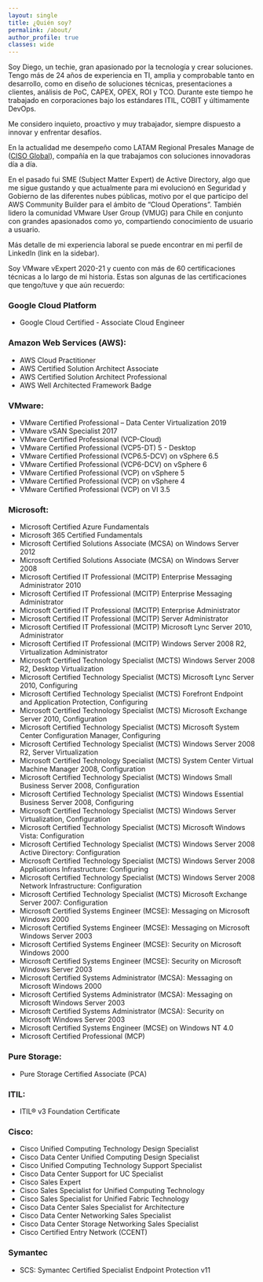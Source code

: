 ```yaml
---
layout: single
title: ¿Quién soy?
permalink: /about/
author_profile: true
classes: wide
---
```

Soy Diego, un techie, gran apasionado por la tecnología y crear soluciones. Tengo más de 24 años de experiencia en TI, amplia y comprobable tanto en desarrollo, como en diseño de soluciones técnicas, presentaciones a clientes, análisis de PoC, CAPEX, OPEX, ROI y TCO. Durante este tiempo he trabajado en corporaciones bajo los estándares ITIL, COBIT y últimamente DevOps.

Me considero inquieto, proactivo y muy trabajador, siempre dispuesto a innovar y enfrentar desafíos. 

En la actualidad me desempeño como LATAM Regional Presales Manage de ([CISO Global](https://www.ciso.inc/ "www.ciso.inc")), compañía en la que trabajamos con soluciones innovadoras día a día.

En el pasado fui SME (Subject Matter Expert) de Active Directory, algo que me sigue gustando y que actualmente para mi evolucionó en Seguridad y Gobierno de las diferentes nubes públicas, motivo por el que participo del AWS Community Builder para el ámbito de “Cloud Operations”. También lidero la comunidad VMware User Group (VMUG) para Chile en conjunto con grandes apasionados como yo, compartiendo conocimiento de usuario a usuario. 

Más detalle de mi experiencia laboral se puede encontrar en mi perfil de LinkedIn (link en la sidebar).

Soy VMware vExpert 2020-21 y cuento con más de 60 certificaciones técnicas a lo largo de mi historia. Estas son algunas de las certificaciones que tengo/tuve y que aún recuerdo:

### Google Cloud Platform
- Google Cloud Certified - Associate Cloud Engineer

### Amazon Web Services (AWS):
- AWS Cloud Practitioner
- AWS Certified Solution Architect Associate
- AWS Certified Solution Architect Professional
- AWS Well Architected Framework Badge

### VMware:
- VMware Certified Professional – Data Center Virtualization 2019
- VMware vSAN Specialist 2017
- VMware Certified Professional (VCP-Cloud)
- VMware Certified Professional (VCP5-DT) 5 - Desktop 
- VMware Certified Professional (VCP6.5-DCV) on vSphere 6.5
- VMware Certified Professional (VCP6-DCV) on vSphere 6
- VMware Certified Professional (VCP) on vSphere 5 
- VMware Certified Professional (VCP) on vSphere 4 
- VMware Certified Professional (VCP) on VI 3.5 

### Microsoft:
- Microsoft Certified Azure Fundamentals 
- Microsoft 365 Certified Fundamentals
- Microsoft Certified Solutions Associate (MCSA) on Windows Server 2012 
- Microsoft Certified Solutions Associate (MCSA) on Windows Server 2008 
- Microsoft Certified IT Professional (MCITP) Enterprise Messaging Administrator 2010 
- Microsoft Certified IT Professional (MCITP) Enterprise Messaging Administrator 
- Microsoft Certified IT Professional (MCITP) Enterprise Administrator
- Microsoft Certified IT Professional (MCITP) Server Administrator 
- Microsoft Certified IT Professional (MCITP) Microsoft Lync Server 2010, Administrator 
- Microsoft Certified IT Professional (MCITP) Windows Server 2008 R2, Virtualization Administrator 
- Microsoft Certified Technology Specialist (MCTS) Windows Server 2008 R2, Desktop Virtualization 
- Microsoft Certified Technology Specialist (MCTS) Microsoft Lync Server 2010, Configuring 
- Microsoft Certified Technology Specialist (MCTS) Forefront Endpoint and Application Protection, Configuring
- Microsoft Certified Technology Specialist (MCTS) Microsoft Exchange Server 2010, Configuration
- Microsoft Certified Technology Specialist (MCTS) Microsoft System Center Configuration Manager, Configuring 
- Microsoft Certified Technology Specialist (MCTS) Windows Server 2008 R2, Server Virtualization
- Microsoft Certified Technology Specialist (MCTS) System Center Virtual Machine Manager 2008, Configuration
- Microsoft Certified Technology Specialist (MCTS) Windows Small Business Server 2008, Configuration 
- Microsoft Certified Technology Specialist (MCTS) Windows Essential Business Server 2008, Configuring 
- Microsoft Certified Technology Specialist (MCTS) Windows Server Virtualization, Configuration 
- Microsoft Certified Technology Specialist (MCTS) Microsoft Windows Vista: Configuration 
- Microsoft Certified Technology Specialist (MCTS) Windows Server 2008 Active Directory: Configuration 
- Microsoft Certified Technology Specialist (MCTS) Windows Server 2008 Applications Infrastructure: Configuring 
- Microsoft Certified Technology Specialist (MCTS) Windows Server 2008 Network Infrastructure: Configuration 
- Microsoft Certified Technology Specialist (MCTS) Microsoft Exchange Server 2007: Configuration 
- Microsoft Certified Systems Engineer (MCSE): Messaging on Microsoft Windows 2000 
- Microsoft Certified Systems Engineer (MCSE): Messaging on Microsoft Windows Server 2003 
- Microsoft Certified Systems Engineer (MCSE): Security on Microsoft Windows 2000 
- Microsoft Certified Systems Engineer (MCSE): Security on Microsoft Windows Server 2003 
- Microsoft Certified Systems Administrator (MCSA): Messaging on Microsoft Windows 2000 
- Microsoft Certified Systems Administrator (MCSA): Messaging on Microsoft Windows Server 2003 
- Microsoft Certified Systems Administrator (MCSA): Security on Microsoft Windows Server 2003 
- Microsoft Certified Systems Engineer (MCSE) on Windows NT 4.0
- Microsoft Certified Professional (MCP) 

### Pure Storage:
- Pure Storage Certified Associate (PCA)

### ITIL:
- ITIL® v3 Foundation Certificate

### Cisco:
- Cisco Unified Computing Technology Design Specialist 
- Cisco Data Center Unified Computing Design Specialist 
- Cisco Unified Computing Technology Support Specialist 
- Cisco Data Center Support for UC Specialist 
- Cisco Sales Expert 
- Cisco Sales Specialist for Unified Computing Technology 
- Cisco Sales Specialist for Unified Fabric Technology 
- Cisco Data Center Sales Specialist for Architecture 
- Cisco Data Center Networking Sales Specialist 
- Cisco Data Center Storage Networking Sales Specialist 
- Cisco Certified Entry Network (CCENT)

### Symantec
- SCS: Symantec Certified Specialist Endpoint Protection v11